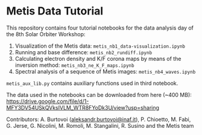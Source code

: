 # Metis Data Tutorial

This repository contains four tutorial notebooks for the data analysis day of the 8th Solar Orbiter Workshop:

1) Visualization of the Metis data: `metis_nb1_data-visualization.ipynb`
2) Running and base difference: `metis_nb2_rundiff.ipynb`
3) Calculating electron density and K/F corona maps by means of the inversion method: `metis_nb3_ne_K_F_maps.ipynb`
4) Spectral analysis of a sequence of Metis images: `metis_nb4_waves.ipynb`

`metis_aux_lib.py` contains auxiliary functions used in third notebook.

The data used in the notebooks can be downloaded from here (~400 MB): https://drive.google.com/file/d/1-MFY3DV54USkQVksIVLM_WTR8FYoDk3U/view?usp=sharing

Contributors: A. Burtovoi (aleksandr.burtovoi@inaf.it), P. Chioetto, M. Fabi, G. Jerse, G. Nicolini, M. Romoli, M. Stangalini, R. Susino and the Metis team
